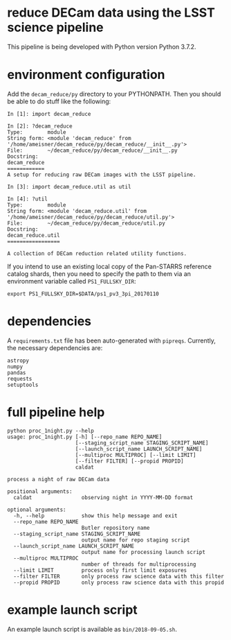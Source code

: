 # reduce DECam data using the LSST science pipeline

This pipeline is being developed with Python version Python 3.7.2.

# environment configuration

Add the `decam_reduce/py` directory to your PYTHONPATH. Then you should be able to do stuff like the following:

```
In [1]: import decam_reduce

In [2]: ?decam_reduce
Type:        module
String form: <module 'decam_reduce' from '/home/ameisner/decam_reduce/py/decam_reduce/__init__.py'>
File:        ~/decam_reduce/py/decam_reduce/__init__.py
Docstring:  
decam_reduce
============
A setup for reducing raw DECam images with the LSST pipeline.

In [3]: import decam_reduce.util as util

In [4]: ?util
Type:        module
String form: <module 'decam_reduce.util' from '/home/ameisner/decam_reduce/py/decam_reduce/util.py'>
File:        ~/decam_reduce/py/decam_reduce/util.py
Docstring:  
decam_reduce.util
=================

A collection of DECam reduction related utility functions.
```

If you intend to use an existing local copy of the Pan-STARRS reference catalog shards, then you need to specify the path to them via an environment variable called `PS1_FULLSKY_DIR`:

```
export PS1_FULLSKY_DIR=$DATA/ps1_pv3_3pi_20170110
```

# dependencies

A `requirements.txt` file has been auto-generated with `pipreqs`. Currently, the necessary dependencies are:

```
astropy
numpy
pandas
requests
setuptools
```

# full pipeline help

    python proc_1night.py --help
    usage: proc_1night.py [-h] [--repo_name REPO_NAME]
                          [--staging_script_name STAGING_SCRIPT_NAME]
                          [--launch_script_name LAUNCH_SCRIPT_NAME]
                          [--multiproc MULTIPROC] [--limit LIMIT]
                          [--filter FILTER] [--propid PROPID]
                          caldat

    process a night of raw DECam data

    positional arguments:
      caldat                observing night in YYYY-MM-DD format

    optional arguments:
      -h, --help            show this help message and exit
      --repo_name REPO_NAME
                            Butler repository name
      --staging_script_name STAGING_SCRIPT_NAME
                            output name for repo staging script
      --launch_script_name LAUNCH_SCRIPT_NAME
                            output name for processing launch script
      --multiproc MULTIPROC
                            number of threads for multiprocessing
      --limit LIMIT         process only first limit exposures
      --filter FILTER       only process raw science data with this filter
      --propid PROPID       only process raw science data with this propid

# example launch script

An example launch script is available as `bin/2018-09-05.sh`.
